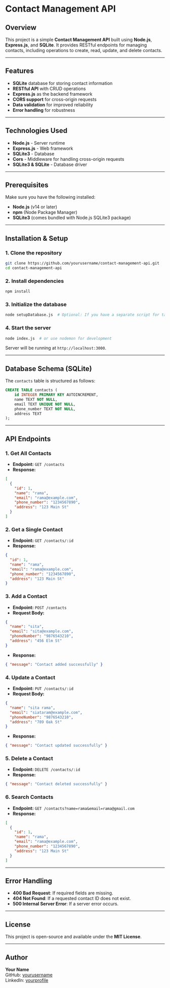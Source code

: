 # Contact Management API

## Overview

This project is a simple **Contact Management API** built using **Node.js**, **Express.js**, and **SQLite**. It provides RESTful endpoints for managing contacts, including operations to create, read, update, and delete contacts.

---

## Features

- **SQLite** database for storing contact information
- **RESTful API** with CRUD operations
- **Express.js** as the backend framework
- **CORS support** for cross-origin requests
- **Data validation** for improved reliability
- **Error handling** for robustness

---

## Technologies Used

- **Node.js** - Server runtime
- **Express.js** - Web framework
- **SQLite3** - Database
- **Cors** - Middleware for handling cross-origin requests
- **SQLite3 & SQLite** - Database driver

---

## Prerequisites

Make sure you have the following installed:

- **Node.js** (v14 or later)
- **npm** (Node Package Manager)
- **SQLite3** (comes bundled with Node.js SQLite3 package)

---

## Installation & Setup

### 1. Clone the repository

```sh
git clone https://github.com/yourusername/contact-management-api.git
cd contact-management-api
```

### 2. Install dependencies

```sh
npm install
```

### 3. Initialize the database

```sh
node setupDatabase.js  # Optional: If you have a separate script for table creation
```

### 4. Start the server

```sh
node index.js  # or use nodemon for development
```

Server will be running at `http://localhost:3000`.

---

## Database Schema (SQLite)

The `contacts` table is structured as follows:

```sql
CREATE TABLE contacts (
    id INTEGER PRIMARY KEY AUTOINCREMENT,
    name TEXT NOT NULL,
    email TEXT UNIQUE NOT NULL,
    phone_number TEXT NOT NULL,
    address TEXT
);
```

---

## API Endpoints

### 1. **Get All Contacts**

- **Endpoint:** `GET /contacts`
- **Response:**

```json
[
  {
    "id": 1,
    "name": "rama",
    "email": "rama@example.com",
    "phone_number": "1234567890",
    "address": "123 Main St"
  }
]
```

### 2. **Get a Single Contact**

- **Endpoint:** `GET /contacts/:id`
- **Response:**

```json
{
  "id": 1,
  "name": "rama",
  "email": "rama@example.com",
  "phone_number": "1234567890",
  "address": "123 Main St"
}
```

### 3. **Add a Contact**

- **Endpoint:** `POST /contacts`
- **Request Body:**

```json
{
  "name": "sita",
  "email": "sita@example.com",
  "phoneNumber": "9876543210",
  "address": "456 Elm St"
}
```

- **Response:**

```json
{ "message": "Contact added successfully" }
```

### 4. **Update a Contact**

- **Endpoint:** `PUT /contacts/:id`
- **Request Body:**

```json
{
  "name": "sita rama",
  "email": "siataram@example.com",
  "phoneNumber": "9876543210",
  "address": "789 Oak St"
}
```

- **Response:**

```json
{ "message": "Contact updated successfully" }
```

### 5. **Delete a Contact**

- **Endpoint:** `DELETE /contacts/:id`
- **Response:**

```json
{ "message": "Contact deleted successfully" }
```

### 6. **Search Contacts**

- **Endpoint:** `GET /contacts?name=rama&email=rama@gmail.com`
- **Response:**

```json
[
  {
    "id": 1,
    "name": "rama",
    "email": "rama@example.com",
    "phone_number": "1234567890",
    "address": "123 Main St"
  }
]
```

---

## Error Handling

- **400 Bad Request**: If required fields are missing.
- **404 Not Found**: If a requested contact ID does not exist.
- **500 Internal Server Error**: If a server error occurs.

---

## License

This project is open-source and available under the **MIT License**.

---

## Author

**Your Name**  
GitHub: [yourusername](https://github.com/yourusername)  
LinkedIn: [yourprofile](https://linkedin.com/in/yourprofile)
